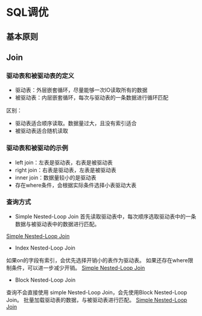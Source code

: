 # SQL调优

## 基本原则


## Join
### 驱动表和被驱动表的定义
+ 驱动表：外层嵌套循环，尽量能够一次IO读取所有的数据
+ 被驱动表：内层嵌套循环，每次与驱动表的一条数据进行循环匹配

区别：
+ 驱动表适合顺序读取。数据量过大，且没有索引适合
+ 被驱动表适合随机读取
### 驱动表和被驱动的示例
- left join：左表是驱动表，右表是被驱动表
- right join：右表是驱动表，左表是被驱动表
- inner join：数据量较小的是驱动表
- 存在where条件，会根据实际条件选择小表驱动大表

### 查询方式
+ Simple Nested-Loop Join
首先读取驱动表中，每次顺序选取驱动表中的一条数据与被驱动表中的数据进行匹配。

[Simple Nested-Loop Join ](./.img/simpleNestedLoopJoin.png)


+ Index Nested-Loop Join

如果on的字段有索引，会优先选择开销小的表作为驱动表。
如果还存在where限制条件，可以进一步减少开销。
[Simple Nested-Loop Join ](./.img/indexNestedLoopJoin.png)

+ Block Nested-Loop Join

查询不会直接使用 simple Nested-Loop Join，会先使用Block Nested-Loop Join。
批量加载驱动表的数据，与被驱动表进行匹配。
[Simple Nested-Loop Join ](./.img/blockNestedLoopJoin.png)
